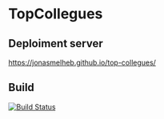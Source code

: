 # TopCollegues

## Deploiment server

https://jonasmelheb.github.io/top-collegues/

## Build

[![Build Status](https://travis-ci.com/jonasmelheb/top-collegues.svg?branch=main)](https://travis-ci.com/jonasmelheb/top-collegues)
